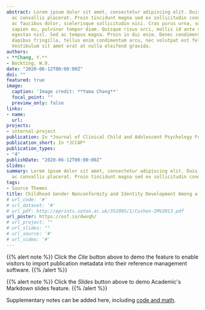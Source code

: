 ```yaml
---
abstract: Lorem ipsum dolor sit amet, consectetur adipiscing elit. Duis posuere tellus
  ac convallis placerat. Proin tincidunt magna sed ex sollicitudin condimentum. Sed
  ac faucibus dolor, scelerisque sollicitudin nisi. Cras purus urna, suscipit quis
  sapien eu, pulvinar tempor diam. Quisque risus orci, mollis id ante sit amet, gravida
  egestas nisl. Sed ac tempus magna. Proin in dui enim. Donec condimentum, sem id
  dapibus fringilla, tellus enim condimentum arcu, nec volutpat est felis vel metus.
  Vestibulum sit amet erat at nulla eleifend gravida.
authors:
- **Chang, Y.**
- Bockting, W.O.
date: "2020-06-12T00:00:00Z"
doi: ""
featured: true
image:
  caption: 'Image credit: **Yama Chang**'
  focal_point: ""
  preview_only: false
links:
- name: 
  url: 
projects:
- internal-project
publication: In *Journal of Clinical Child and Adolescent Psychology Future Direction Forum*
publication_short: In *JCCAP*
publication_types:
- "4"
publishDate: "2020-06-12T00:00:00Z"
slides: 
summary: Lorem ipsum dolor sit amet, consectetur adipiscing elit. Duis posuere tellus
  ac convallis placerat. Proin tincidunt magna sed ex sollicitudin condimentum.
tags:
- Source Themes
title: Childhood Gender Nonconformity and Identity Development Among a Diverse Transgender Community Sample in the United States
# url_code: '#'
# url_dataset: '#'
# url_pdf: http://eprints.soton.ac.uk/352095/1/Cushen-IMV2013.pdf
url_poster: https://osf.io/dwvqh/
# url_project: ""
# url_slides: ""
# url_source: '#'
# url_video: '#'
---
```


{{% alert note %}}
Click the *Cite* button above to demo the feature to enable visitors to import publication metadata into their reference management software.
{{% /alert %}}

{{% alert note %}}
Click the *Slides* button above to demo Academic's Markdown slides feature.
{{% /alert %}}

Supplementary notes can be added here, including [code and math](https://sourcethemes.com/academic/docs/writing-markdown-latex/).

